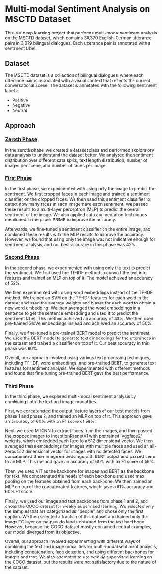 # Multi-modal Sentiment Analysis on MSCTD Dataset
This is a deep learning project that performs multi-modal sentiment analysis on the MSCTD dataset, which contains 30,370 English-German utterance pairs in 3,079 bilingual dialogues. Each utterance pair is annotated with a sentiment label.

## Dataset
The MSCTD dataset is a collection of bilingual dialogues, where each utterance pair is associated with a visual context that reflects the current conversational scene. The dataset is annotated with the following sentiment labels:

- Positive
- Negative
- Neutral

## Approach

### [Zeroth Phase](https://github.com/saeedzou/Deep-Learning-Project/blob/main/Phase%200.ipynb)

In the zeroth phase, we created a dataset class and performed exploratory data analysis to understand the dataset better. We analyzed the sentiment distribution over different data splits, text length distribution, number of images per scene, and number of faces per image.

### [First Phase](https://github.com/saeedzou/Deep-Learning-Project/blob/main/Phase%201.ipynb)

In the first phase, we experimented with using only the image to predict the sentiment. We first cropped faces in each image and trained a sentiment classifier on the cropped faces. We then used this sentiment classifier to detect how many faces in each image have each sentiment. We passed these results to a multi-layer perceptron (MLP) to predict the overall sentiment of the image. We also applied data augmentation techniques mentioned in the paper PRIME to improve the accuracy.

Afterwards, we fine-tuned a sentiment classifier on the entire image, and combined these results with the MLP results to improve the accuracy. However, we found that using only the image was not indicative enough for sentiment analysis, and our best accuracy in this phase was 42%.

### [Second Phase](https://github.com/saeedzou/Deep-Learning-Project/blob/main/Phase%202.ipynb)

In the second phase, we experimented with using only the text to predict the sentiment. We first used the TF-IDF method to convert the text into features and trained an MLP on top of it. The model achieved an accuracy of 52%.

We then experimented with using word embeddings instead of the TF-IDF method. We trained an SVM on the TF-IDF features for each word in the dataset and used the average weights and biases for each word to obtain a new word embedding. We then averaged the word embeddings in a sentence to get the sentence embedding and used it to predict the sentiment label. This method achieved an accuracy of 48%. We then used pre-trained GloVe embeddings instead and achieved an accuracy of 50%.

Finally, we fine-tuned a pre-trained BERT model to predict the sentiment. We used the BERT model to generate text embeddings for the utterances in the dataset and trained a classifier on top of it. Our best accuracy in this phase was 60%.

Overall, our approach involved using various text processing techniques, including TF-IDF, word embeddings, and pre-trained BERT, to generate text features for sentiment analysis. We experimented with different methods and found that fine-tuning pre-trained BERT gave the best performance.

### [Third Phase](https://github.com/saeedzou/Deep-Learning-Project/blob/main/Phase%203.ipynb)

In the third phase, we explored multi-modal sentiment analysis by combining both the text and image modalities.

First, we concatenated the output feature layers of our best models from phase 1 and phase 2, and trained an MLP on top of it. This approach gave an accuracy of 60% with an F1 score of 58%.

Next, we used MTCNN to extract faces from the images, and then passed the cropped images to InceptionResnetV1 with pretrained 'vggface2' weights, which embedded each face to a 512 dimensional vector. We then averaged these embeddings for images with multiple faces and used an all-zeros 512 dimensional vector for images with no detected faces. We concatenated these image embeddings with BERT output and passed them to an MLP. This method gave an accuracy of 60% with an F1 score of 59%.

Then, we used ViT as the backbone for images and BERT as the backbone for text. We concatenated the heads of each backbone and used max pooling on the features obtained from each backbone. We then trained an MLP on top of the concatenated features, which gave a 61% accuracy and 60% F1 score.

Finally, we used our image and text backbones from phase 1 and 2, and chose the COCO dataset for weakly supervised learning. We selected only the samples that are categorized as "people" and chose only the first caption. We then selected a fraction of this dataset and trained only the image FC layer on the pseudo labels obtained from the text backbone. However, because the COCO dataset mostly contained neutral examples, our model diverged from its objective.

Overall, our approach involved experimenting with different ways of combining the text and image modalities for multi-modal sentiment analysis, including concatenation, face detection, and using different backbones for images and text. We also attempted to use weakly supervised learning on the COCO dataset, but the results were not satisfactory due to the nature of the dataset.